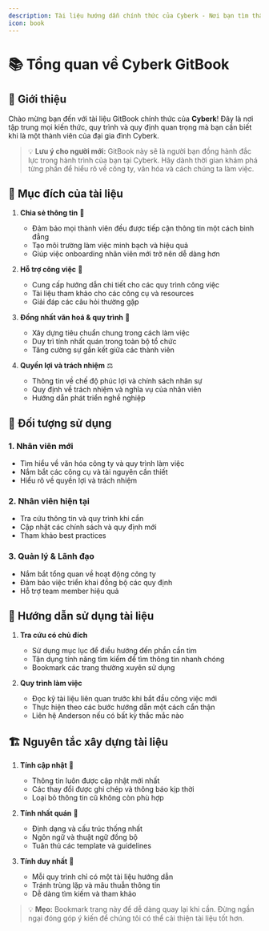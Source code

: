 ```yaml
---
description: Tài liệu hướng dẫn chính thức của Cyberk - Nơi bạn tìm thấy mọi thông tin cần thiết
icon: book
---
```


# 📚 Tổng quan về Cyberk GitBook

## 🎯 Giới thiệu

Chào mừng bạn đến với tài liệu GitBook chính thức của **Cyberk**! Đây là nơi tập trung mọi kiến thức, quy trình và quy định quan trọng mà bạn cần biết khi là một thành viên của đại gia đình Cyberk.

> 💡 **Lưu ý cho người mới:** GitBook này sẽ là người bạn đồng hành đắc lực trong hành trình của bạn tại Cyberk. Hãy dành thời gian khám phá từng phần để hiểu rõ về công ty, văn hóa và cách chúng ta làm việc.

## 🎯 Mục đích của tài liệu

1. **Chia sẻ thông tin** 📢
   * Đảm bảo mọi thành viên đều được tiếp cận thông tin một cách bình đẳng
   * Tạo môi trường làm việc minh bạch và hiệu quả
   * Giúp việc onboarding nhân viên mới trở nên dễ dàng hơn

2. **Hỗ trợ công việc** 💪
   * Cung cấp hướng dẫn chi tiết cho các quy trình công việc
   * Tài liệu tham khảo cho các công cụ và resources
   * Giải đáp các câu hỏi thường gặp

3. **Đồng nhất văn hoá & quy trình** 🤝
   * Xây dựng tiêu chuẩn chung trong cách làm việc
   * Duy trì tính nhất quán trong toàn bộ tổ chức
   * Tăng cường sự gắn kết giữa các thành viên

4. **Quyền lợi và trách nhiệm** ⚖️
   * Thông tin về chế độ phúc lợi và chính sách nhân sự
   * Quy định về trách nhiệm và nghĩa vụ của nhân viên
   * Hướng dẫn phát triển nghề nghiệp

## 👥 Đối tượng sử dụng

### 1. Nhân viên mới
* Tìm hiểu về văn hóa công ty và quy trình làm việc
* Nắm bắt các công cụ và tài nguyên cần thiết
* Hiểu rõ về quyền lợi và trách nhiệm

### 2. Nhân viên hiện tại
* Tra cứu thông tin và quy trình khi cần
* Cập nhật các chính sách và quy định mới
* Tham khảo best practices

### 3. Quản lý & Lãnh đạo
* Nắm bắt tổng quan về hoạt động công ty
* Đảm bảo việc triển khai đồng bộ các quy định
* Hỗ trợ team member hiệu quả

## 📖 Hướng dẫn sử dụng tài liệu

1. **Tra cứu có chủ đích**
   * Sử dụng mục lục để điều hướng đến phần cần tìm
   * Tận dụng tính năng tìm kiếm để tìm thông tin nhanh chóng
   * Bookmark các trang thường xuyên sử dụng

2. **Quy trình làm việc**
   * Đọc kỹ tài liệu liên quan trước khi bắt đầu công việc mới
   * Thực hiện theo các bước hướng dẫn một cách cẩn thận
   * Liên hệ Anderson nếu có bất kỳ thắc mắc nào

## 🏗️ Nguyên tắc xây dựng tài liệu

1. **Tính cập nhật** 🔄
   * Thông tin luôn được cập nhật mới nhất
   * Các thay đổi được ghi chép và thông báo kịp thời
   * Loại bỏ thông tin cũ không còn phù hợp

2. **Tính nhất quán** 🎯
   * Định dạng và cấu trúc thống nhất
   * Ngôn ngữ và thuật ngữ đồng bộ
   * Tuân thủ các template và guidelines

3. **Tính duy nhất** 💫
   * Mỗi quy trình chỉ có một tài liệu hướng dẫn
   * Tránh trùng lặp và mâu thuẫn thông tin
   * Dễ dàng tìm kiếm và tham khảo

> 💡 **Mẹo:** Bookmark trang này để dễ dàng quay lại khi cần. Đừng ngần ngại đóng góp ý kiến để chúng tôi có thể cải thiện tài liệu tốt hơn.

